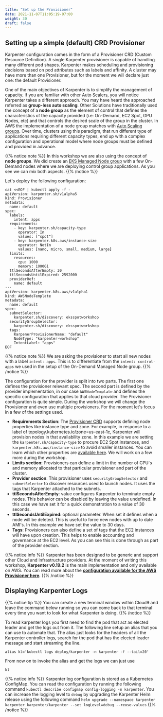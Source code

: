 ```yaml
---
title: "Set up the Provisioner"
date: 2021-11-07T11:05:19-07:00
weight: 30
draft: false
---
```



## Setting up a simple (default) CRD Provisioner

Karpenter configuration comes in the form of a Provisioner CRD (Custom Resource Definition).
A single Karpenter provisioner is capable of handling many different pod shapes. Karpenter makes scheduling and provisioning decisions based on pod attributes such as labels and affinity. A cluster may have more than one Provisioner, but for the moment we will declare just one: the default Provisioner. 

One of the main objectives of Karpenter is to simplify the management of capacity. If you are familiar with other Auto Scalers, you will notice Karpenter takes a different approach. You may have heard the approached referred as **group-less auto scaling**. Other Solutions have traditionally used the concept of a **node group** as the element of control that defines the characteristics of the capacity provided (i.e: On-Demand, EC2 Spot, GPU Nodes, etc) and that controls the desired scale of the group in the cluster. In AWS the implementation of a node group matches with [Auto Scaling groups](https://docs.aws.amazon.com/autoscaling/ec2/userguide/AutoScalingGroup.html). Over time, clusters using this paradigm, that run different type of applications requiring different capacity types, end up with a complex configuration and operational model where node groups must be defined and provided in advance. 

{{% notice note %}}
In this workshop we are also using the concept of **node groups**. We did create an [EKS Managed Node group](https://docs.aws.amazon.com/eks/latest/userguide/managed-node-groups.html) with a few On-Demand nodes where we are deploying control group applications. As you see we can mix both aspects.
{{% /notice %}}

Let's deploy the following configuration:
```
cat <<EOF | kubectl apply -f -
apiVersion: karpenter.sh/v1alpha5
kind: Provisioner
metadata:
  name: default
spec:
  labels:
    intent: apps
  requirements:
    - key: karpenter.sh/capacity-type
      operator: In
      values: ["spot"]
    - key: karpenter.k8s.aws/instance-size
      operator: NotIn
      values: [nano, micro, small, medium, large]
  limits:
    resources:
      cpu: 1000
      memory: 1000Gi
  ttlSecondsAfterEmpty: 30
  ttlSecondsUntilExpired: 2592000
  providerRef:
    name: default
---
apiVersion: karpenter.k8s.aws/v1alpha1
kind: AWSNodeTemplate
metadata:
  name: default
spec:
  subnetSelector:
    karpenter.sh/discovery: eksspotworkshop
  securityGroupSelector:
    karpenter.sh/discovery: eksspotworkshop
  tags:
    KarpenerProvisionerName: "default"
    NodeType: "karpenter-workshop"
    IntentLabel: "apps"
EOF
```

{{% notice note %}}
We are asking the provisioner to start all new nodes with a label `intent: apps`. This is to differentiate from the `intent: control-apps` we used in the setup of the On-Demand Managed Node group.
{{% /notice %}}

The configuration for the provider is split into two parts. The first one defines the provisioner relevant spec. The second part is defined by the provider implementation, in our case `AWSNodeTemplate` and defines the specific configuration that applies to that cloud provider. The Provisioner configuration is quite simple. During the workshop we will change the Provisioner and even use multiple provisioners. For the moment let's focus in a few of the settings used.

* **Requirements Section**: The [Provisioner CRD](https://karpenter.sh/docs/provisioner-crd/) supports defining node properties like instance type and zone. For example, in response to a label of topology.kubernetes.io/zone=us-east-1c, Karpenter will provision nodes in that availability zone. In this example we are setting the `karpenter.sh/capacity-type` to procure EC2 Spot instances, and  `karpenter.k8s.aws/instance-size` to avoid smaller instances. You can learn which other properties are [available here](https://karpenter.sh/v0.19.2/tasks/scheduling/#selecting-nodes). We will work on a few more during the workshop.
* **Limits section**: Provisioners can define a limit in the number of CPU's and memory allocated to that particular provisioner and part of the cluster.
* **Provider section**: This provisioner uses `securityGroupSelector` and `subnetSelector` to discover resources used to launch nodes. It uses the tags that Karpenter attached to the subnets.
* **ttlSecondsAfterEmpty**: value configures Karpenter to terminate empty nodes. This behavior can be disabled by leaving the value undefined. In this case we have set it for a quick demonstration to a value of 30 seconds.
* **ttlSecondsUntilExpired**: optional parameter. When set it defines when a node will be deleted. This is useful to force new nodes with up to date AMI's. In this example we have set the value to 30 days.
* **Tags**: Provisioners can also define a set of tags that the EC2 instances will have upon creation. This helps to enable accounting and governance at the EC2 level. As you can see this is done through as part of the provider section.



{{% notice info %}}
Karpenter has been designed to be generic and support other Cloud and Infrastructure providers. At the moment of writing this workshop, **Karpenter v0.19.2** is the main implementation and only available on AWS. You can read more about the **[configuration available for the AWS Provisioner here](https://karpenter.sh/docs/concepts/provisioners/)**. 
{{% /notice %}}

## Displaying Karpenter Logs

{{% notice tip %}}
You can create a new terminal window within Cloud9 and leave the command below running so you can come back to that terminal every time you want to look for what Karpenter is doing.
{{% /notice %}}

To read karpenter logs you first need to find the pod that act as elected leader and get the logs out from it. The following line setup an alias that you can use to automate that. The alias just looks for the headers of all the Karpenter controller logs, search for the pod that has the elected leader message and start streaming the line.

```
alias kl='kubectl logs deploy/karpenter -n karpenter -f --tail=20'
```

From now on to invoke the alias and get the logs we can just use

```
kl
```

{{% notice info %}}
Karpenter log configuration is stored as a Kubernetes ConfigMap. You can read the configuration by running the following command `kubectl describe configmap config-logging -n karpenter`. You can increase the logging level to `debug` by upgrading the Karpenter Helm release using the following command `helm upgrade --namespace karpenter karpenter karpenter/karpenter --set logLevel=debug --reuse-values`
{{% /notice %}}